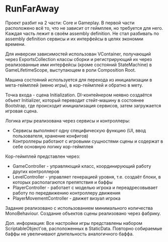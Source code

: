 # RunFarAway
Проект разбит на 2 части: Core и Gameplay. В первой части расположено всё то, что не зависит от геймплея, но требуется для него.
Каждая часть лежит в своём assembly definition. Не стал разбивать по assembly definition сервисы и их интерфейсы в целях экономии времени.

Для инверсии зависимостей использован VContainer, получающий через ExportsCollection классы сборки и регистрирующий их через реализованные ими интерфейсы (кроме состояний StateMachine) в GameLifetimeScope, выступающем в роли Composition Root.

Машина состояний используется для перехода из инициализации в мета-геймплей (меню игры), в кор-геймплей и обратно в мету.

Точка входа - сцена Initialization. DI-контейнером неявно создаётся объект Initializer, который переводит стейт-машину в состоянее Bootstrap, где происходит инициализация сервисов, затем загружается игровая сцена.

Логика игры реализована через сервисы и контроллеры:
- Сервисы выполняют одну специфическую функцию (UI, ввод пользователя, хранение конфигов)
- Контроллеры работают с игровыми сущностями сцены и содержат в себе основную логику кор-геймплея

Кор-геймплей представлен через:
- GameController - управляющий класс, координирующий работу других контроллеров
- LevelController - управляет генерацией уровня, т.е. создаёт блоки, в которых располагаются препятствия и баффы
- PlayerController - работает с моделью игрока и переадресовывает работу по передвижению контроллеру движения
- PlayerMovementController - движет визуал игрока

Задание реализовано с использованием минимального количества MonoBehaviour. Создание объектов сцены реализовано через фабрику.

Доп. информация:
Все настройки игры представлены набором ScriptableObject'ов, расположенных в StaticData.
Повторно собираемые баффы не увеличивают длительность аналогичного баффа.
